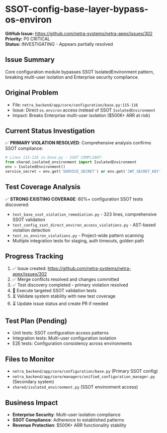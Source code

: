 # SSOT-config-base-layer-bypass-os-environ

**GitHub Issue:** https://github.com/netra-systems/netra-apex/issues/302
**Priority:** P0 CRITICAL  
**Status:** INVESTIGATING - Appears partially resolved

## Issue Summary
Core configuration module bypasses SSOT IsolatedEnvironment pattern, breaking multi-user isolation and Enterprise security compliance.

## Original Problem
- File: `netra_backend/app/core/configuration/base.py:115-116`
- Issue: Direct `os.environ` access instead of SSOT `IsolatedEnvironment`
- Impact: Breaks Enterprise multi-user isolation ($500K+ ARR at risk)

## Current Status Investigation
✅ **PRIMARY VIOLATION RESOLVED**: Comprehensive analysis confirms SSOT compliance:
```python
# Lines 115-116 in base.py - SSOT COMPLIANT:
from shared.isolated_environment import IsolatedEnvironment
env = IsolatedEnvironment()
service_secret = env.get('SERVICE_SECRET') or env.get('JWT_SECRET_KEY')
```

## Test Coverage Analysis
✅ **STRONG EXISTING COVERAGE**: 60%+ configuration SSOT tests discovered:
- `test_base_ssot_violation_remediation.py` - 323 lines, comprehensive SSOT validation
- `test_config_ssot_direct_environ_access_violations.py` - AST-based violation detection  
- `test_os_environ_violations.py` - Project-wide pattern scanning
- Multiple integration tests for staging, auth timeouts, golden path

## Progress Tracking
1. ✅ Issue created: https://github.com/netra-systems/netra-apex/issues/302
2. ✅ Merge conflicts resolved and changes committed
3. ✅ Test discovery completed - primary violation resolved
4. 🔄 Execute targeted SSOT validation tests
5. ⏳ Validate system stability with new test coverage
6. ⏳ Update issue status and create PR if needed

## Test Plan (Pending)
- Unit tests: SSOT configuration access patterns
- Integration tests: Multi-user configuration isolation
- E2E tests: Configuration consistency across environments

## Files to Monitor
- `netra_backend/app/core/configuration/base.py` (Primary SSOT config)
- `netra_backend/app/core/managers/unified_configuration_manager.py` (Secondary system)
- `shared/isolated_environment.py` (SSOT environment access)

## Business Impact
- **Enterprise Security**: Multi-user isolation compliance
- **SSOT Compliance**: Adherence to established patterns  
- **Revenue Protection**: $500K+ ARR functionality stability